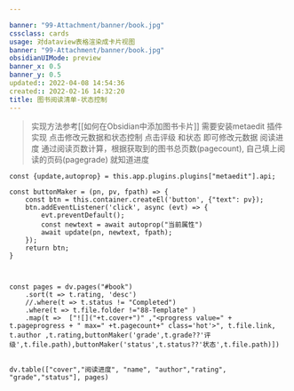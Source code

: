 ```yaml
---

banner: "99-Attachment/banner/book.jpg"
cssclass: cards
usage: 对dataview表格渲染成卡片视图
banner: "99-Attachment/banner/book.jpg"
obsidianUIMode: preview
banner_x: 0.5
banner_y: 0.5
updated:: 2022-04-08 14:54:36
created:: 2022-02-16 14:32:20
title: 图书阅读清单-状态控制
---
```



> 实现方法参考[[如何在Obsidian中添加图书卡片]]
> 需要安装metaedit 插件实现 点击修改元数据和状态控制
>  点击评级 和状态 即可修改元数据
>  阅读进度 通过阅读页数计算，根据获取到的图书总页数(pagecount), 自己填上阅读的页码(pagegrade) 就知道进度



```dataviewjs
const {update,autoprop} = this.app.plugins.plugins["metaedit"].api;

const buttonMaker = (pn, pv, fpath) => {
    const btn = this.container.createEl('button', {"text": pv});
    btn.addEventListener('click', async (evt) => {
        evt.preventDefault();
		const newtext = await autoprop("当前属性")
        await update(pn, newtext, fpath);
    });
    return btn;
}



const pages = dv.pages("#book")
    .sort(t => t.rating, 'desc')
    //.where(t => t.status != "Completed")
	.where(t => t.file.folder !="88-Template" )
    .map(t =>  ["![]("+t.cover+")" ,"<progress value=" + t.pageprogress + " max=" +t.pagecount+" class='hot'>", t.file.link, t.author ,t.rating,buttonMaker('grade',t.grade??'评级',t.file.path),buttonMaker('status',t.status??'状态',t.file.path)])


dv.table(["cover","阅读进度", "name", "author","rating", "grade","status"], pages)


```